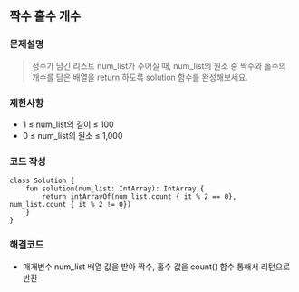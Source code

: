 
## 짝수 홀수 개수

### 문제설명
> 정수가 담긴 리스트 num_list가 주어질 때, num_list의 원소 중 짝수와 홀수의 개수를 담은 배열을 return 하도록 solution 함수를 완성해보세요.

### 제한사항
+ 1 ≤ num_list의 길이 ≤ 100
+ 0 ≤ num_list의 원소 ≤ 1,000


### 코드 작성
~~~
class Solution {
    fun solution(num_list: IntArray): IntArray {
        return intArrayOf(num_list.count { it % 2 == 0}, num_list.count { it % 2 != 0})
    }
}
~~~

### 해결코드
+ 매개변수 num_list 배열 값을 받아 짝수, 홀수 값을 count() 함수 통해서 리턴으로 반환


